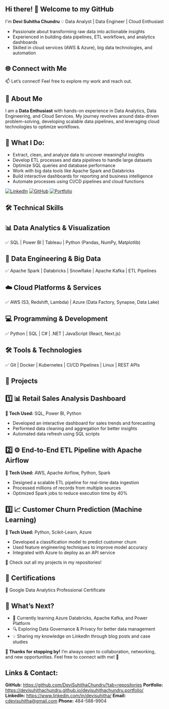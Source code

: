 ## Hi there! 👋 Welcome to my GitHub
I'm **Devi Suhitha Chundru**
💡 Data Analyst | Data Engineer | Cloud Enthusiast
- Passionate about transforming raw data into actionable insights
- Experienced in building data pipelines, ETL workflows, and analytics dashboards
- Skilled in cloud services (AWS & Azure), big data technologies, and automation

## 🌐 Connect with Me
📫 Let’s connect! Feel free to explore my work and reach out.
## 💼 About Me
I am a **Data Enthusiast** with hands-on experience in Data Analytics, Data Engineering, and Cloud Services. My journey revolves around data-driven problem-solving, developing scalable data pipelines, and leveraging cloud technologies to optimize workflows.

## 📌 What I Do:
- Extract, clean, and analyze data to uncover meaningful insights
- Develop ETL processes and data pipelines to handle large datasets
- Optimize SQL queries and database performance
- Work with big data tools like Apache Spark and Databricks
- Build interactive dashboards for reporting and business intelligence
- Automate processes using CI/CD pipelines and cloud functions

[![LinkedIn](https://img.shields.io/badge/LinkedIn-%230077B5.svg?&style=for-the-badge&logo=linkedin&logoColor=white)](https://www.linkedin.com/in/devisuhitha/)  [![GitHub](https://img.shields.io/badge/GitHub-%2312100E.svg?&style=for-the-badge&logo=github&logoColor=white)](https://github.com/DeviSuhithaChundru?tab=repositories)  [![Portfolio](https://img.shields.io/badge/Portfolio-%23FF5733.svg?&style=for-the-badge)](https://devisuhithachundru.github.io/devisuhithachundru.portfolio/)  

## 🛠 Technical Skills
## 📊 Data Analytics & Visualization
✅ SQL | Power BI | Tableau | Python (Pandas, NumPy, Matplotlib)

## 🔹 Data Engineering & Big Data
✅ Apache Spark | Databricks | Snowflake | Apache Kafka | ETL Pipelines

## ☁️ Cloud Platforms & Services
✅ AWS (S3, Redshift, Lambda) | Azure (Data Factory, Synapse, Data Lake)

## 💻 Programming & Development
✅ Python | SQL | C# | .NET | JavaScript (React, Next.js)

## 🛠 Tools & Technologies
✅ Git | Docker | Kubernetes | CI/CD Pipelines | Linux | REST APIs


## 📂 Projects
## 1️⃣ 📊 Retail Sales Analysis Dashboard
**🚀 Tech Used:** SQL, Power BI, Python
- Developed an interactive dashboard for sales trends and forecasting
- Performed data cleaning and aggregation for better insights
- Automated data refresh using SQL scripts

## 2️⃣ ⚙️ End-to-End ETL Pipeline with Apache Airflow
**🚀 Tech Used:** AWS, Apache Airflow, Python, Spark
- Designed a scalable ETL pipeline for real-time data ingestion
- Processed millions of records from multiple sources
- Optimized Spark jobs to reduce execution time by 40%

## 3️⃣ 📈 Customer Churn Prediction (Machine Learning)
**🚀 Tech Used:** Python, Scikit-Learn, Azure
- Developed a classification model to predict customer churn
- Used feature engineering techniques to improve model accuracy
- Integrated with Azure to deploy as an API service

🔗 Check out all my projects in my repositories!

## 📜 Certifications
🎯 Google Data Analytics Professional Certificate

## 📌 What’s Next?
- 🚀 Currently learning Azure Databricks, Apache Kafka, and Power Platform
- 🔍 Exploring Data Governance & Privacy for better data management
- 💡 Sharing my knowledge on LinkedIn through blog posts and case studies

**📝 Thanks for stopping by!** I’m always open to collaboration, networking, and new opportunities. Feel free to connect with me! 🚀

## Links & Contact:
**GitHub:** https://github.com/DeviSuhithaChundru?tab=repositories
**Portfolio:** https://devisuhithachundru.github.io/devisuhithachundru.portfolio/
**LinkedIn:** https://www.linkedin.com/in/devisuhitha/
**Email:** cdevisuhitha@gmail.com
**Phone:** 484-588-9904

